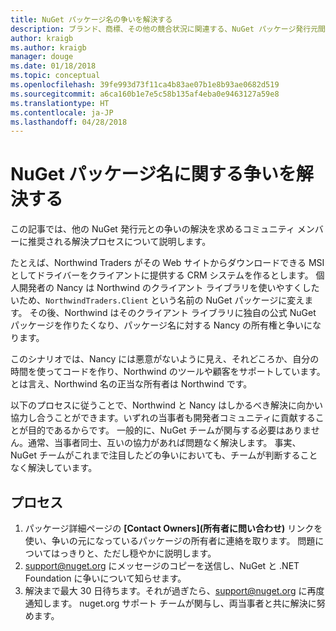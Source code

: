 ```yaml
---
title: NuGet パッケージ名の争いを解決する
description: ブランド、商標、その他の競合状況に関連する、NuGet パッケージ発行元間の争いを解決するためのプロセス。
author: kraigb
ms.author: kraigb
manager: douge
ms.date: 01/18/2018
ms.topic: conceptual
ms.openlocfilehash: 39fe993d73f11ca4b83ae07b1e8b93ae0682d519
ms.sourcegitcommit: a6ca160b1e7e5c58b135af4eba0e9463127a59e8
ms.translationtype: HT
ms.contentlocale: ja-JP
ms.lasthandoff: 04/28/2018
---
```

# <a name="resolving-disputes-over-nuget-package-names"></a>NuGet パッケージ名に関する争いを解決する

この記事では、他の NuGet 発行元との争いの解決を求めるコミュニティ メンバーに推奨される解決プロセスについて説明します。

たとえば、Northwind Traders がその Web サイトからダウンロードできる MSI としてドライバーをクライアントに提供する CRM システムを作るとします。 個人開発者の Nancy は Northwind のクライアント ライブラリを使いやすくしたいため、`NorthwindTraders.Client` という名前の NuGet パッケージに変えます。 その後、Northwind はそのクライアント ライブラリに独自の公式 NuGet パッケージを作りたくなり、パッケージ名に対する Nancy の所有権と争いになります。

このシナリオでは、Nancy には悪意がないように見え、それどころか、自分の時間を使ってコードを作り、Northwind のツールや顧客をサポートしています。 とは言え、Northwind 名の正当な所有者は Northwind です。

以下のプロセスに従うことで、Northwind と Nancy はしかるべき解決に向かい協力し合うことができます。いずれの当事者も開発者コミュニティに貢献することが目的であるからです。 一般的に、NuGet チームが関与する必要はありません。通常、当事者同士、互いの協力があれば問題なく解決します。 事実、NuGet チームがこれまで注目したどの争いにおいても、チームが判断することなく解決しています。

## <a name="process"></a>プロセス

1. パッケージ詳細ページの **[Contact Owners]\(所有者に問い合わせ\)** リンクを使い、争いの元になっているパッケージの所有者に連絡を取ります。 問題についてはっきりと、ただし穏やかに説明します。
2. [support@nuget.org](mailto:support@nuget.org) にメッセージのコピーを送信し、NuGet と .NET Foundation に争いについて知らせます。
3. 解決まで最大 30 日待ちます。それが過ぎたら、[support@nuget.org](mailto:support@nuget.org) に再度通知します。 nuget.org サポート チームが関与し、両当事者と共に解決に努めます。
